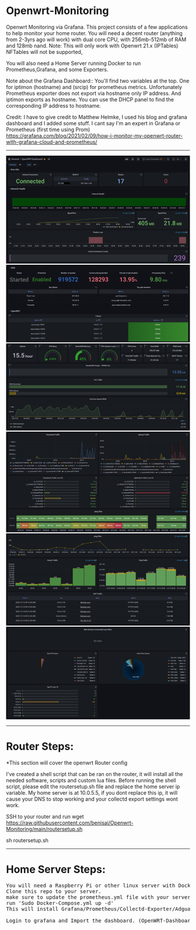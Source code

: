 # Openwrt-Monitoring
Openwrt Monitoring via Grafana.
This project consists of a few applications to help monitor your home router. You will need a decent router (anything from 2-3yrs ago will work) with dual core CPU, with 256mb-512mb of RAM and 128mb nand.
Note: This will only work with Openwrt 21.x (IPTables) NFTables will not be supported, 

You will also need a Home Server running Docker to run Prometheus,Grafana, and some Exporters. 

Note about the Grafana Dashboard:: You'll find two variables at the top. One for iptimon (hostname) and (srcip) for prometheus metrics. Unfortunately Prometheus exporter does not export via hostname only IP address. And iptimon exports as hostname. You can use the DHCP panel to find the corresponding IP address to hostname. 


Credit: I have to give credit to Matthew Helmke, I used his blog and grafana dashboard and I added some stuff. I cant say I'm an expert in Grafana or Prometheus (first time using Prom)
https://grafana.com/blog/2021/02/09/how-i-monitor-my-openwrt-router-with-grafana-cloud-and-prometheus/

----

![Grafana Dashboard](https://github.com/benisai/Openwrt-Monitoring/blob/main/screenshots/Dashboard1.PNG)
![Grafana Dashboard](https://github.com/benisai/Openwrt-Monitoring/blob/main/screenshots/Dashboard2.PNG)
![Grafana Dashboard](https://github.com/benisai/Openwrt-Monitoring/blob/main/screenshots/Dashboard3.PNG)
![Grafana Dashboard](https://github.com/benisai/Openwrt-Monitoring/blob/main/screenshots/Dashboard4.PNG)
![Grafana Dashboard](https://github.com/benisai/Openwrt-Monitoring/blob/main/screenshots/Dashboard5.PNG)
![Grafana Dashboard](https://github.com/benisai/Openwrt-Monitoring/blob/main/screenshots/Dashboard6.PNG)

---------------------------------------------------------------
# Router Steps: 
*This section will cover the openwrt Router config

I've created a shell script that can be ran on the router, it will install all the needed software, scripts and custom lua files. Before running the shell script, please edit the routersetup.sh file and replace the home server ip variable. My home server is at 10.0.5.5, if you dont replace this ip, it will cause your DNS to stop working and your collectd export settings wont work. 

SSH to your router and run
wget https://raw.githubusercontent.com/benisai/Openwrt-Monitoring/main/routersetup.sh

sh routersetup.sh


---------------------------------------------------------------
# Home Server Steps:

<pre>
You will need a Raspberry Pi or other linux server with Docker and Docker Compose. 
Clone this repo to your server. 
make sure to update the prometheus.yml file with your server IP and router IP.
run 'Sudo Docker-Compose.yml up -d'
This will install Grafana/Prometheus/Collectd-Exporter/AdguardHome/AdguardHome-Exporter.

Login to grafana and Import the dashboard. (OpenWRT-Dashboard.v2.json)
</pre>
